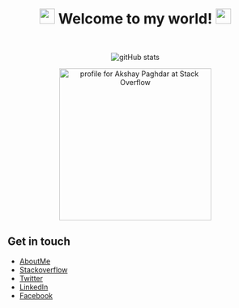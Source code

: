 
<div align='center'>
<!--   <img src="https://capsule-render.vercel.app/api?type=waving&height=200&text=Akshay&fontAlign=75&fontAlignY=40&color=gradient" height="200"/> -->
  <h1><img src="https://emojis.slackmojis.com/emojis/images/1643515453/14740/pc_computer.gif" width="30"/> Welcome to my world! <img src="https://emojis.slackmojis.com/emojis/images/1531849430/4246/blob-sunglasses.gif" width="30"/></h1>
  <br>
  
  ![gitHub stats](https://github-readme-stats.vercel.app/api?username=akshay-jh&show_icons=true&theme=radical)
  
  <a href="https://stackoverflow.com/users/2437590/akshay-paghdar"><img src="https://stackexchange.com/users/flair/2837204.png" width="300" alt="profile for Akshay Paghdar at Stack Overflow" title="profile for Akshay Paghdar at Stack Overflow"></a>
</div>

## Get in touch

* [AboutMe](https://about.me/paghdarakshay)
* [Stackoverflow](https://stackoverflow.com/users/2437590/akshay-paghdar)
* [Twitter](https://twitter.com/AkshayPaghdar)
* [LinkedIn](https://www.linkedin.com/in/akshaypaghdar)
* [Facebook](https://www.facebook.com/AkshayPaghdar)
<!--
**akshay-jh/akshay-jh** is a ✨ _special_ ✨ repository because its `README.md` (this file) appears on your GitHub profile.

Here are some ideas to get you started:

- 🔭 I’m currently working on ...
- 🌱 I’m currently learning ...
- 👯 I’m looking to collaborate on ...
- 🤔 I’m looking for help with ...
- 💬 Ask me about ...
- 📫 How to reach me: ...
- 😄 Pronouns: ...
- ⚡ Fun fact: ...
-->

